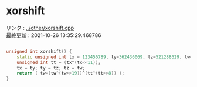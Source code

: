 # xorshift
リンク : [../other/xorshift.cpp](../other/xorshift.cpp)    
最終更新 : 2021-10-26 13:35:29.468786

```cpp

unsigned int xorshift() {
    static unsigned int tx = 123456789, ty=362436069, tz=521288629, tw=88675123;
    unsigned int tt = (tx^(tx<<11));
    tx = ty; ty = tz; tz = tw;
    return ( tw=(tw^(tw>>19))^(tt^(tt>>8)) );
}

```